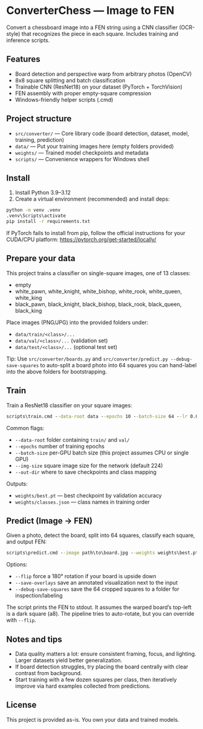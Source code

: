 # ConverterChess — Image to FEN

Convert a chessboard image into a FEN string using a CNN classifier (OCR-style) that recognizes the piece in each square. Includes training and inference scripts.

## Features
- Board detection and perspective warp from arbitrary photos (OpenCV)
- 8x8 square splitting and batch classification
- Trainable CNN (ResNet18) on your dataset (PyTorch + TorchVision)
- FEN assembly with proper empty-square compression
- Windows-friendly helper scripts (.cmd)

## Project structure
- `src/converter/` — Core library code (board detection, dataset, model, training, prediction)
- `data/` — Put your training images here (empty folders provided)
- `weights/` — Trained model checkpoints and metadata
- `scripts/` — Convenience wrappers for Windows shell

## Install
1) Install Python 3.9–3.12
2) Create a virtual environment (recommended) and install deps:

```cmd
python -m venv .venv
.venv\Scripts\activate
pip install -r requirements.txt
```

If PyTorch fails to install from pip, follow the official instructions for your CUDA/CPU platform:
https://pytorch.org/get-started/locally/

## Prepare your data
This project trains a classifier on single-square images, one of 13 classes:
- empty
- white_pawn, white_knight, white_bishop, white_rook, white_queen, white_king
- black_pawn, black_knight, black_bishop, black_rook, black_queen, black_king

Place images (PNG/JPG) into the provided folders under:
- `data/train/<class>/...`
- `data/val/<class>/...` (validation set)
- `data/test/<class>/...` (optional test set)

Tip: Use `src/converter/boards.py` and `src/converter/predict.py --debug-save-squares` to auto-split a board photo into 64 squares you can hand-label into the above folders for bootstrapping.

## Train
Train a ResNet18 classifier on your square images:

```cmd
scripts\train.cmd --data-root data --epochs 10 --batch-size 64 --lr 0.0005 --img-size 224 --out-dir weights
```

Common flags:
- `--data-root` folder containing `train/` and `val/`
- `--epochs` number of training epochs
- `--batch-size` per-GPU batch size (this project assumes CPU or single GPU)
- `--img-size` square image size for the network (default 224)
- `--out-dir` where to save checkpoints and class mapping

Outputs:
- `weights/best.pt` — best checkpoint by validation accuracy
- `weights/classes.json` — class names in training order

## Predict (Image -> FEN)
Given a photo, detect the board, split into 64 squares, classify each square, and output FEN:

```cmd
scripts\predict.cmd --image path\to\board.jpg --weights weights\best.pt --classes weights\classes.json
```

Options:
- `--flip` force a 180° rotation if your board is upside down
- `--save-overlays` save an annotated visualization next to the input
- `--debug-save-squares` save the 64 cropped squares to a folder for inspection/labeling

The script prints the FEN to stdout. It assumes the warped board’s top-left is a dark square (a8). The pipeline tries to auto-rotate, but you can override with `--flip`.

## Notes and tips
- Data quality matters a lot: ensure consistent framing, focus, and lighting. Larger datasets yield better generalization.
- If board detection struggles, try placing the board centrally with clear contrast from background.
- Start training with a few dozen squares per class, then iteratively improve via hard examples collected from predictions.

## License
This project is provided as-is. You own your data and trained models.
